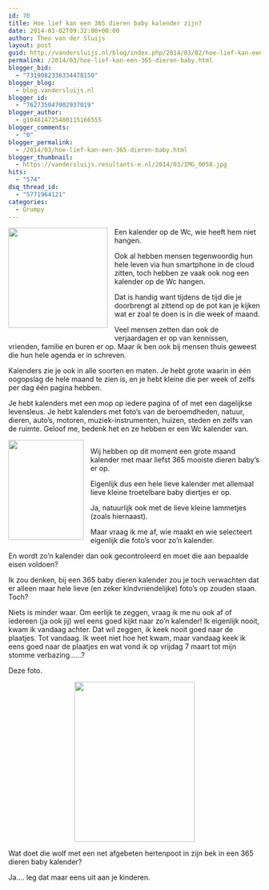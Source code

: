 ```yaml
---
id: 70
title: Hoe lief kan een 365 dieren baby kalender zijn?
date: 2014-03-02T09:32:00+00:00
author: Theo van der Sluijs
layout: post
guid: http://vandersluijs.nl/blog/index.php/2014/03/02/hoe-lief-kan-een-365-dieren-baby/
permalink: /2014/03/hoe-lief-kan-een-365-dieren-baby.html
blogger_bid:
  - "7319082336334478150"
blogger_blog:
  - blog.vandersluijs.nl
blogger_id:
  - "762735047002937019"
blogger_author:
  - g104814725400115166555
blogger_comments:
  - "0"
blogger_permalink:
  - /2014/03/hoe-lief-kan-een-365-dieren-baby.html
blogger_thumbnail:
  - https://vandersluijs.resultants-e.nl/2014/03/IMG_0058.jpg
hits:
  - "574"
dsq_thread_id:
  - "5771964121"
categories:
  - Grumpy
---
```

<div style="clear: both; text-align: center;">
  <a href=https://vandersluijs.resultants-e.nl/2014/03/IMG_0058.jpg" style="clear: left; float: left; margin-bottom: 1em; margin-right: 1em;"><img border="0" src="https://vandersluijs.resultants-e.nl/2014/03/IMG_0058.jpg" height="200" width="198" /></a>
</div>

Een kalender op de Wc, wie heeft hem niet hangen.

Ook al hebben mensen tegenwoordig hun hele leven via hun smartphone in de cloud zitten, toch hebben ze vaak ook nog een kalender op de Wc hangen.

Dat is handig want tijdens de tijd die je doorbrengt al zittend op de pot kan je kijken wat er zoal te doen is in die week of maand.

Veel mensen zetten dan ook de verjaardagen er op van kennissen, vrienden, familie en buren er op. Maar ik ben ook bij mensen thuis geweest die hun hele agenda er in schreven.

<!--more-->Kalenders zie je ook in alle soorten en maten. Je hebt grote waarin in één oogopslag de hele maand te zien is, en je hebt kleine die per week of zelfs per dag één pagina hebben.

Je hebt kalenders met een mop op iedere pagina of of met een dagelijkse levensleus. Je hebt kalenders met foto&#8217;s van de beroemdheden, natuur, dieren, auto&#8217;s, motoren, muziek-instrumenten, huizen, steden en zelfs van de ruimte. Geloof me, bedenk het en ze hebben er een Wc kalender van.

<div style="clear: both; text-align: center;">
  <a href=https://vandersluijs.resultants-e.nl/2014/03/IMG_0054.jpg" style="clear: left; float: left; margin-bottom: 1em; margin-right: 1em;"><img border="0" src="https://vandersluijs.resultants-e.nl/2014/03/IMG_0054.jpg" height="200" width="150" /></a>
</div>

Wij hebben op dit moment een grote maand kalender met maar liefst 365 mooiste dieren baby&#8217;s er op.

Eigenlijk dus een hele lieve kalender met allemaal lieve kleine troetelbare baby diertjes er op.

Ja, natuurlijk ook met de lieve kleine lammetjes (zoals hiernaast).

Maar vraag ik me af, wie maakt en wie selecteert eigenlijk die foto&#8217;s voor zo&#8217;n kalender.

En wordt zo&#8217;n kalender dan ook gecontroleerd en moet die aan bepaalde eisen voldoen?

Ik zou denken, bij een 365 baby dieren kalender zou je toch verwachten dat er alleen maar hele lieve (en zeker kindvriendelijke) foto&#8217;s op zouden staan. Toch?

Niets is minder waar. Om eerlijk te zeggen, vraag ik me nu ook af of iedereen (ja ook jij) wel eens goed kijkt naar zo&#8217;n kalender! Ik eigenlijk nooit, kwam ik vandaag achter. Dat wil zeggen, ik keek nooit goed naar de plaatjes. Tot vandaag. Ik weet niet hoe het kwam, maar vandaag keek ik eens goed naar de plaatjes en wat vond ik op vrijdag 7 maart tot mijn stomme verbazing&#8230;&#8230;?

Deze foto.

<div style="clear: both; text-align: center;">
  <a href=https://vandersluijs.resultants-e.nl/2014/03/IMG_0055.jpg" style="margin-left: 1em; margin-right: 1em;"><img border="0" src="https://vandersluijs.resultants-e.nl/2014/03/IMG_0055.jpg" height="320" width="240" /></a>
</div>

Wat doet die wolf met een net afgebeten hertenpoot in zijn bek in een 365 dieren baby kalender?

Ja&#8230;. leg dat maar eens uit aan je kinderen.